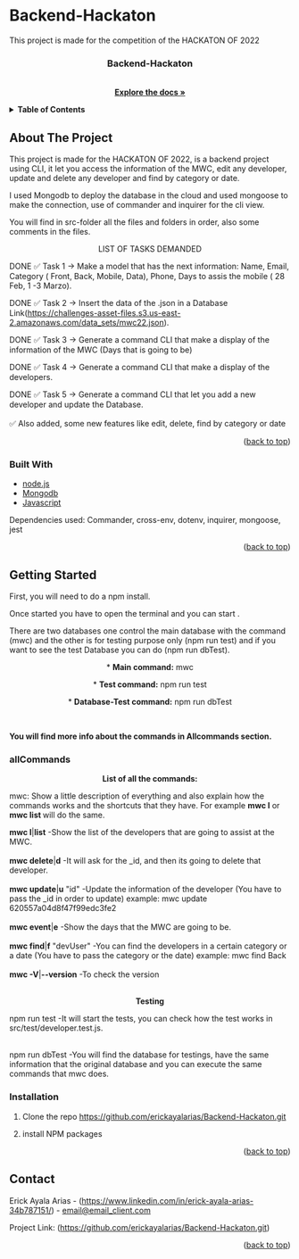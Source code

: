 # Backend-Hackaton
This project is made for the competition of the HACKATON OF 2022


<h3 align="center">Backend-Hackaton</h3>  
  <p align="center">
    <br />
    <a href="https://github.com/erickayalarias/Backend-Hackaton"><strong>Explore the docs »</strong></a>
    <br />
  </p>
</div>



<!-- TABLE OF CONTENTS -->
<details>
  <summary><b>Table of Contents</b></summary>
  <ol>
    <li>
      <a href="#about-the-project">About The Project</a>
      <ul>
        <li><a href="#built-with">Built With</a></li>
      </ul>
    </li>
    <li>
      <a href="#getting-started">Getting Started</a>
      <ul>
        <li><a href="#allCommands">allCommands</a></li>
        <li><a href="#installation">Installation</a></li>
      </ul>
    </li>
    <li><a href="#contact">Contact</a></li>
  </ol>
</details>



<!-- ABOUT THE PROJECT -->
## About The Project


This project is made for the HACKATON OF 2022, is a backend project using CLI, it let you access the information of the MWC, edit any developer, update and delete any developer and find by category or date.

I used Mongodb to deploy the database in the cloud and used mongoose to make the connection, use of commander and inquirer for the cli view.

You will find in src-folder all the files and folders in order, also some comments in the files.



<p align="center"> LIST OF TASKS DEMANDED</p>

DONE ✅ Task 1 → Make a model that has the next information: Name, Email, Category ( Front, Back, Mobile, Data), Phone, Days to assis the mobile ( 28 Feb, 1 -3 Marzo).

DONE ✅ Task 2 → Insert the data of the .json in a Database Link(https://challenges-asset-files.s3.us-east-2.amazonaws.com/data_sets/mwc22.json).

DONE ✅ Task 3 → Generate a command CLI that make a display of the information of the MWC (Days that is going to be)

DONE ✅ Task 4 → Generate a command CLI that make a display of the developers.

DONE ✅ Task 5 → Generate a command CLI that let you add a new developer and update the Database.
</br></br>
✅ Also added, some new features like edit, delete, find by category or date


<p align="right">(<a href="#top">back to top</a>)</p>



### Built With

* [node.js](https://nodejs.org/)
* [Mongodb](https://www.mongodb.com/)
* [Javascript](https://www.javascript.com/)

Dependencies used:
Commander,
cross-env,
dotenv,
inquirer,
mongoose,
jest

<p align="right">(<a href="#top">back to top</a>)</p>



<!-- GETTING STARTED -->
## Getting Started

First, you will need to do a npm install.

Once started you have to open the terminal and you can start .

There are two databases one control the main database with the command (mwc) and the other is for testing purpose only (npm run test) and if you want to see the test Database you can do (npm run dbTest).


<p align="center">* <b>Main command:</b>  mwc </p>
<p align="center">* <b>Test command:</b> npm run test </p>
<p align="center">* <b>Database-Test command:</b>  npm run dbTest</p>

<br />

<b>You will find more info about the commands in Allcommands section.</b>


### allCommands
<p align="center"><b>List of all the commands:</b> </p>


mwc: Show a little description of everything and also explain how the commands works and the shortcuts that they have. 
For example <b>mwc l</b> or <b>mwc list </b> will do the same.  <br />

<b>mwc l</b>|<b>list</b>            -Show the list of the developers that are going to assist at the MWC.<br /> <br />
<b>mwc delete</b>|<b>d</b>          -It will ask for the _id, and then its going to delete that developer.<br /><br />
<b>mwc update</b>|<b>u</b> "id"     -Update the information of the developer (You have to pass the _id in order to update) example: mwc update 620557a04d8f47f99edc3fe2 <br /><br />
<b>mwc event</b>|<b>e</b>            -Show the days that the MWC are going to be.<br /><br />
<b>mwc find</b>|<b>f</b> "devUser"   -You can find the developers in a certain category or a date (You have to pass the category or the date) example: mwc find Back<br /><br />
<b>mwc -V</b>|<b>--version</b>       -To check the version<br /><br />

<p align="center"><b>Testing</b> </p>


npm run test           -It will start the tests, you can check how the test works in src/test/developer.test.js.<br /><br />

npm run dbTest         -You will find the database for testings, have the same information that the original database and you can execute the same commands that mwc does.

### Installation

1. Clone the repo https://github.com/erickayalarias/Backend-Hackaton.git

2. install NPM packages

<p align="right">(<a href="#top">back to top</a>)</p>



<!-- CONTACT -->
## Contact

Erick Ayala Arias - (https://www.linkedin.com/in/erick-ayala-arias-34b787151/) - email@email_client.com

Project Link: (https://github.com/erickayalarias/Backend-Hackaton.git)

<p align="right">(<a href="#top">back to top</a>)</p>



